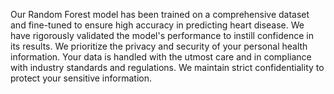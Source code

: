 Our Random Forest model has been trained on a comprehensive dataset and fine-tuned to ensure high accuracy in predicting heart disease. We have rigorously validated the model's performance to instill confidence in its results.
We prioritize the privacy and security of your personal health information. Your data is handled with the utmost care and in compliance with industry standards and regulations. We maintain strict confidentiality to protect your sensitive information.
